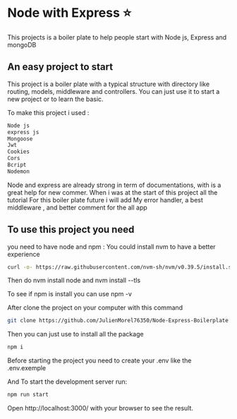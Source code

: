 # Node with Express ⭐️
This projects is a boiler plate to help people start with Node js, Express and mongoDB

## An easy project to start 
This project is a boiler plate with a typical structure with directory like routing, models, middleware and controllers.
You can just use it to start a new project or to learn the basic.

To make this project i used :
```bash
Node js  
express js 
Mongoose
Jwt 
Cookies 
Cors
Bcript
Nodemon
```
Node and express are already strong in term of documentations, with is a great help for new commer.
When i was at the start of this project all the tutorial 
For this boiler plate future i will add 
My error handler, a best middleware , and better comment for the all app



## To use this project you need 

you need to have node and npm  : 
You could install nvm to have a better experience 

```bash
curl -o- https://raw.githubusercontent.com/nvm-sh/nvm/v0.39.5/install.sh | bash
```

Then do nvm install node and nvm install --tls

To see if npm is install you can use npm -v

After clone the project on your computer with this command 
```bash
git clone https://github.com/JulienMorel76350/Node-Express-Boilerplate.git
```
Then you can just use to install all the package
```bash
npm i
```
Before starting the project you need to create your .env like the .env.exemple

And To start the development server run:
```bash
npm run start
```

Open http://localhost:3000/ with your browser to see the result.
